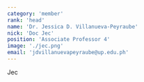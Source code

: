 ```yaml
---
category: 'member'
rank: 'head'
name: 'Dr. Jessica D. Villanueva-Peyraube'
nick: 'Doc Jec'
position: 'Associate Professor 4'
image: './jec.png'
email: 'jdvillanuevapeyraube@up.edu.ph'
---
```


Jec
